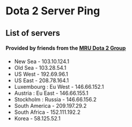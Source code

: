 # Dota 2 Server Ping

## List of servers
#### Provided by friends from the [MRU Dota 2 Group](https://www.facebook.com/groups/182167728583397/permalink/314677865332382/)
* New Sea - 103.10.124.1
* Old Sea - 103.28.54.1
* US West - 192.69.96.1
* US East - 208.78.164.1
* Luxembourg : Eu West - 146.66.152.1
* Austria : Eu East - 146.66.155.1
* Stockholm : Russia - 146.66.156.2
* South America - 209.197.29.2
* South Africa - 152.111.192.2
* Korea - 58.125.52.1